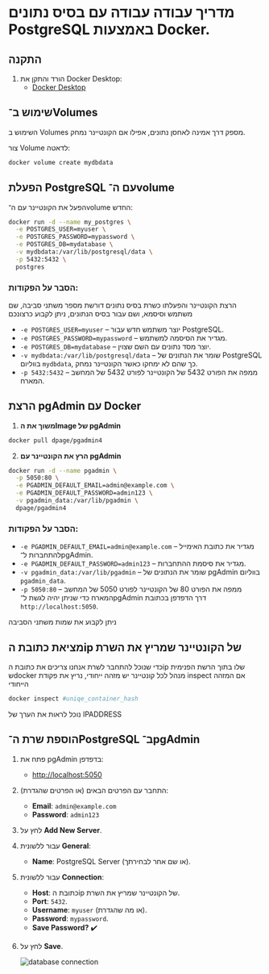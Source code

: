 # מדריך עבודה עבודה עם בסיס נתונים PostgreSQL באמצעות Docker.


## התקנה

1. הורד והתקן את Docker Desktop:
   - [Docker Desktop](https://www.docker.com/)

## שימוש ב־Volumes
השימוש ב Volumes מספק דרך אמינה לאחסן נתונים, אפילו אם הקונטיינר נמחק.


צור Volume לדאטה:

```bash
docker volume create mydbdata
```

## הפעלת PostgreSQL עם ה־volume

הפעל את הקונטיינר עם ה־volume החדש:

```bash
docker run -d --name my_postgres \
  -e POSTGRES_USER=myuser \
  -e POSTGRES_PASSWORD=mypassword \
  -e POSTGRES_DB=mydatabase \
  -v mydbdata:/var/lib/postgresql/data \
  -p 5432:5432 \
  postgres
```

### הסבר על הפקודות:

הרצת הקונטיינר והפעלתו כשרת בסיס נתונים דורשת מספר משתני סביבה, שם משתמש וסיסמא, ושם עבור בסיס הנתונים, ניתן לקבוע כרצונכם

- `-e POSTGRES_USER=myuser` – יוצר משתמש חדש עבור PostgreSQL.
- `-e POSTGRES_PASSWORD=mypassword` – מגדיר את הסיסמה למשתמש.
- `-e POSTGRES_DB=mydatabase` – יוצר מסד נתונים עם השם שצוין.
- `-v mydbdata:/var/lib/postgresql/data` – שומר את הנתונים של PostgreSQL בווליום `mydbdata`, כך שהם לא ימחקו כאשר הקונטיינר נמחק.
- `-p 5432:5432` – ממפה את הפורט 5432 של הקונטיינר לפורט 5432 של המחשב המארח.



## הרצת pgAdmin עם Docker

1. **משוך את הImage של pgAdmin**

```bash
docker pull dpage/pgadmin4
```

2. **הרץ את הקונטיינר עם pgAdmin**

```bash
docker run -d --name pgadmin \
  -p 5050:80 \
  -e PGADMIN_DEFAULT_EMAIL=admin@example.com \
  -e PGADMIN_DEFAULT_PASSWORD=admin123 \
  -v pgadmin_data:/var/lib/pgadmin \
  dpage/pgadmin4
```

### הסבר על הפקודות:

- `-e PGADMIN_DEFAULT_EMAIL=admin@example.com` – מגדיר את כתובת האימייל להתחברות ל־pgAdmin.
- `-e PGADMIN_DEFAULT_PASSWORD=admin123` – מגדיר את סיסמת ההתחברות.
- `-v pgadmin_data:/var/lib/pgadmin` – שומר את הנתונים של pgAdmin בווליום `pgadmin_data`.
- `-p 5050:80` – ממפה את הפורט 80 של הקונטיינר לפורט 5050 של המחשב המארח כדי שניתן יהיה לגשת ל־pgAdmin דרך הדפדפן בכתובת `http://localhost:5050`.

ניתן לקבוע את שמות משתני הסביבה

## מציאת כתובת הip של הקונטיינר שמריץ את השרת

כדי שנוכל להתחבר לשרת אנחנו צריכים את כתובת הip שלו בתוך הרשת הפנימית שdocker מנהל
לכל קונטיינר יש מזהה ייחודי, נריץ את פקודת inspect אם המזהה הייחודי

```bash
docker inspect #uniqe_container_hash
```
נוכל לראות את הערך של IPADDRESS

## הוספת שרת ה־PostgreSQL ב־pgAdmin

1. פתח את pgAdmin בדפדפן:

   - [http://localhost:5050](http://localhost:5050)

2. התחבר עם הפרטים הבאים (או הפרטים שהגדרת):

   - **Email**: `admin@example.com`
   - **Password**: `admin123`

3. לחץ על **Add New Server**.

4. עבור ללשונית **General**:

   - **Name**: PostgreSQL Server (או שם אחר לבחירתך).

5. עבור ללשונית **Connection**:

   - **Host**: כתובת הip של הקונטיינר שמריץ את השרת.
   - **Port**: `5432`.
   - **Username**: `myuser` (או מה שהגדרת).
   - **Password**: `mypassword`.
   - **Save Password?** ✔️

6. לחץ על **Save**.

   ![database connection](https://github.com/yair-go/docker-postgres-tutorial/blob/main/database%20connection.png)




